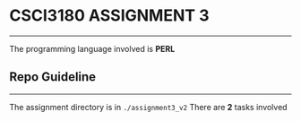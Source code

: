 # CSCI3180 ASSIGNMENT 3
-----------------------

The programming language involved is **PERL**

## Repo Guideline
-----------------
The assignment directory is in `./assignment3_v2`
There are **2** tasks involved 


